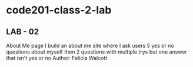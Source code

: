 # code201-class-2-lab  

## LAB - 02 
About Me page
I build an about me site where I ask users 5 yes or no questions about myself then 2 questions with multiple trys but one answer that isn't yes or no
Author: Felicia Walcott
